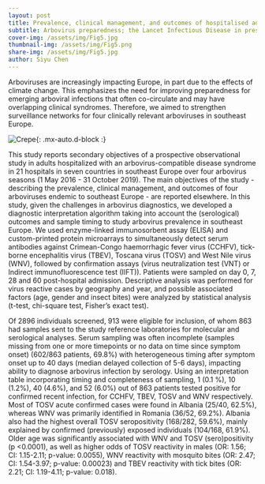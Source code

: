 ```yaml
---
layout: post
title: Prevalence, clinical management, and outcomes of hospitalised adults with endemic arbovirus illness in Southeast Europe a prospective observational study
subtitle: Arbovirus preparedness; the Lancet Infectious Disease in press
cover-img: /assets/img/Fig5.jpg
thumbnail-img: /assets/img/Fig5.png
share-img: /assets/img/Fig5.jpg
author: Siyu Chen
---
```

Arboviruses are increasingly impacting Europe, in part due to the effects of climate change. This emphasizes the need for improving preparedness for emerging arboviral infections that often co-circulate and may have overlapping clinical syndromes. Therefore, we aimed to strengthen surveillance networks for four clinically relevant arboviruses in southeast Europe.

![Crepe](https://beautifuljekyll.com/assets/img/crepe.jpg){: .mx-auto.d-block :}

This study reports secondary objectives of a prospective observational study in adults hospitalized with an arbovirus-compatible disease syndrome in 21 hospitals in seven countries in southeast Europe over four arbovirus seasons (1 May 2016 - 31 October 2019). The main objectives of the study - describing the prevalence, clinical management, and outcomes of four arboviruses endemic to southeast Europe - are reported elsewhere. In this study, given the challenges in arbovirus diagnostics, we developed a diagnostic interpretation algorithm taking into account the (serological) outcomes and sample timing to study arbovirus prevalence in southeast Europe. We used enzyme-linked immunosorbent assay (ELISA) and custom-printed protein microarrays to simultaneously detect serum antibodies against Crimean-Congo haemorrhagic fever virus (CCHFV), tick-borne encephalitis virus (TBEV), Toscana virus (TOSV) and West Nile virus (WNV), followed by confirmation assays (virus neutralization test (VNT) or Indirect immunofluorescence test (IIFT)). Patients were sampled on day 0, 7, 28 and 60 post-hospital admission. Descriptive analysis was performed for virus reactive cases by geography and year, and possible associated factors (age, gender and insect bites) were analyzed by statistical analysis (t-test, chi-square test, Fisher’s exact test).

Of 2896 individuals screened, 913 were eligible for inclusion, of whom 863 had samples sent to the study reference laboratories for molecular and serological analyses. Serum sampling was often incomplete (samples missing from one or more timepoints or no data on time since symptom onset) (602/863 patients, 69.8%) with heterogeneous timing after symptom onset up to 40 days (median delayed collection of 5-6 days), impacting ability to diagnose arbovirus infection by serology. Using an interpretation table incorporating timing and completeness of sampling, 1 (0.1 %), 10 (1.2%), 40 (4.6%), and 52 (6.0%) out of 863 patients tested positive for confirmed recent infection, for CCHFV, TBEV, TOSV and WNV respectively. Most of TOSV acute confirmed cases were found in Albania (25/40, 62.5%), whereas WNV was primarily identified in Romania (36/52, 69.2%). Albania also had the highest overall TOSV seropositivity (168/282, 59.6%), mainly explained by confirmed (previously) exposed individuals (104/168, 61.9%). Older age was significantly associated with WNV and TOSV (sero)positivity (p <0.0001), as well as higher odds of TOSV reactivity in males (OR: 1.56; CI: 1.15-2.11; p-value: 0.0055), WNV reactivity with mosquito bites (OR: 2.47; CI: 1.54-3.97; p-value: 0.00023) and TBEV reactivity with tick bites (OR: 2.21; CI: 1.19-4.11; p-value: 0.018).

